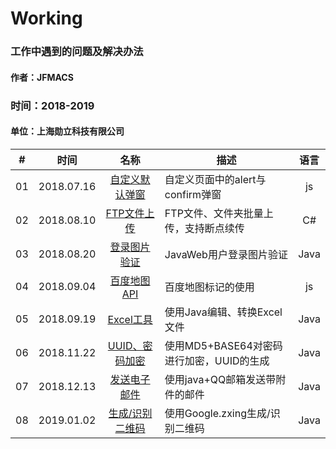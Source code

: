# Working
### 工作中遇到的问题及解决办法
#### 作者：JFMACS

### 时间：2018-2019
#### 单位：上海勋立科技有限公司
|#|时间|名称|描述|语言|
|--|--------|:-------:|------|:---:|
|01|2018.07.16|[自定义默认弹窗](/2018-2019/PopUp)|自定义页面中的alert与confirm弹窗|js|
|02|2018.08.10|[FTP文件上传](/2018-2019/UploadFiles-FTP)|FTP文件、文件夹批量上传，支持断点续传|C#|
|03|2018.08.20|[登录图片验证](/2018-2019/ValidateCode)|JavaWeb用户登录图片验证|Java|
|04|2018.09.04|[百度地图API](/2018-2019/BaiduMap)|百度地图标记的使用|js|
|05|2018.09.19|[Excel工具](/2018-2019/ExcelUtil)|使用Java编辑、转换Excel文件|Java|
|06|2018.11.22|[UUID、密码加密](/2018-2019/Md5AndBase64.java)|使用MD5+BASE64对密码进行加密，UUID的生成|Java|
|07|2018.12.13|[发送电子邮件](/2018-2019/SendEmail.java)|使用java+QQ邮箱发送带附件的邮件|Java|
|08|2019.01.02|[生成/识别二维码](/2018-2019/QrCodeCreateUtil.java)|使用Google.zxing生成/识别二维码|Java|
